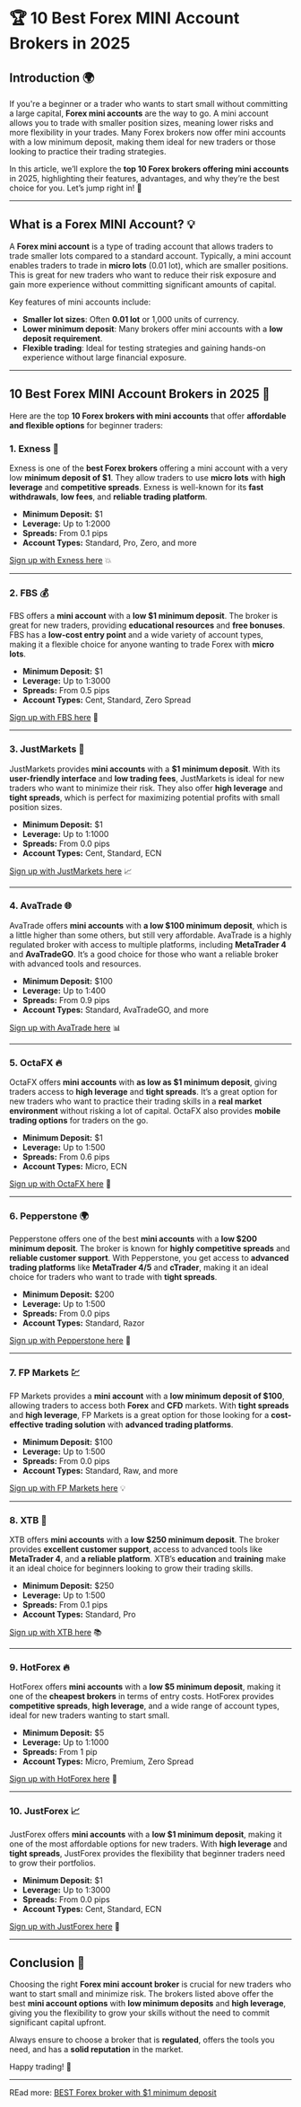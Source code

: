 # 🏆 10 Best Forex MINI Account Brokers in 2025

## Introduction 🌍

If you're a beginner or a trader who wants to start small without committing a large capital, **Forex mini accounts** are the way to go. A mini account allows you to trade with smaller position sizes, meaning lower risks and more flexibility in your trades. Many Forex brokers now offer mini accounts with a low minimum deposit, making them ideal for new traders or those looking to practice their trading strategies.

In this article, we’ll explore the **top 10 Forex brokers offering mini accounts** in 2025, highlighting their features, advantages, and why they’re the best choice for you. Let’s jump right in! 🚀

---

## What is a Forex MINI Account? 💡

A **Forex mini account** is a type of trading account that allows traders to trade smaller lots compared to a standard account. Typically, a mini account enables traders to trade in **micro lots** (0.01 lot), which are smaller positions. This is great for new traders who want to reduce their risk exposure and gain more experience without committing significant amounts of capital.

Key features of mini accounts include:
- **Smaller lot sizes**: Often **0.01 lot** or 1,000 units of currency.
- **Lower minimum deposit**: Many brokers offer mini accounts with a **low deposit requirement**.
- **Flexible trading**: Ideal for testing strategies and gaining hands-on experience without large financial exposure.

---

## 10 Best Forex MINI Account Brokers in 2025 🌟

Here are the top **10 Forex brokers with mini accounts** that offer **affordable and flexible options** for beginner traders:

### 1. **Exness 💎**
Exness is one of the **best Forex brokers** offering a mini account with a very low **minimum deposit of $1**. They allow traders to use **micro lots** with **high leverage** and **competitive spreads**. Exness is well-known for its **fast withdrawals**, **low fees**, and **reliable trading platform**.

- **Minimum Deposit:** $1
- **Leverage:** Up to 1:2000
- **Spreads:** From 0.1 pips
- **Account Types:** Standard, Pro, Zero, and more

[Sign up with Exness here](https://one.exnesstrack.org/a/english23) 💥

---

### 2. **FBS 💰**
FBS offers a **mini account** with a **low $1 minimum deposit**. The broker is great for new traders, providing **educational resources** and **free bonuses**. FBS has a **low-cost entry point** and a wide variety of account types, making it a flexible choice for anyone wanting to trade Forex with **micro lots**.

- **Minimum Deposit:** $1
- **Leverage:** Up to 1:3000
- **Spreads:** From 0.5 pips
- **Account Types:** Cent, Standard, Zero Spread

[Sign up with FBS here](https://fbs.partners?ibl=587836&ibp=21398815) 💸

---

### 3. **JustMarkets 🎯**
JustMarkets provides **mini accounts** with a **$1 minimum deposit**. With its **user-friendly interface** and **low trading fees**, JustMarkets is ideal for new traders who want to minimize their risk. They also offer **high leverage** and **tight spreads**, which is perfect for maximizing potential profits with small position sizes.

- **Minimum Deposit:** $1
- **Leverage:** Up to 1:1000
- **Spreads:** From 0.0 pips
- **Account Types:** Cent, Standard, ECN

[Sign up with JustMarkets here](https://one.justmarkets.link/a/79iqw0j6nj) 📈

---

### 4. **AvaTrade 🌐**
AvaTrade offers **mini accounts** with **a low $100 minimum deposit**, which is a little higher than some others, but still very affordable. AvaTrade is a highly regulated broker with access to multiple platforms, including **MetaTrader 4** and **AvaTradeGO**. It’s a good choice for those who want a reliable broker with advanced tools and resources.

- **Minimum Deposit:** $100
- **Leverage:** Up to 1:400
- **Spreads:** From 0.9 pips
- **Account Types:** Standard, AvaTradeGO, and more

[Sign up with AvaTrade here](https://www.avatrade.com?versionId=10301&tag=194438) 📊

---

### 5. **OctaFX 🔥**
OctaFX offers **mini accounts** with **as low as $1 minimum deposit**, giving traders access to **high leverage** and **tight spreads**. It’s a great option for new traders who want to practice their trading skills in a **real market environment** without risking a lot of capital. OctaFX also provides **mobile trading options** for traders on the go.

- **Minimum Deposit:** $1
- **Leverage:** Up to 1:500
- **Spreads:** From 0.6 pips
- **Account Types:** Micro, ECN

[Sign up with OctaFX here](https://my.octafx.com/open-account/?refid=ib35647800) 📲

---

### 6. **Pepperstone 🌍**
Pepperstone offers one of the best **mini accounts** with a **low $200 minimum deposit**. The broker is known for **highly competitive spreads** and **reliable customer support**. With Pepperstone, you get access to **advanced trading platforms** like **MetaTrader 4/5** and **cTrader**, making it an ideal choice for traders who want to trade with **tight spreads**.

- **Minimum Deposit:** $200
- **Leverage:** Up to 1:500
- **Spreads:** From 0.0 pips
- **Account Types:** Standard, Razor

[Sign up with Pepperstone here](https://trk.pepperstonepartners.com/aff_c?offer_id=367&aff_id=33954) 🌟

---

### 7. **FP Markets 💹**
FP Markets provides a **mini account** with a **low minimum deposit of $100**, allowing traders to access both **Forex** and **CFD** markets. With **tight spreads** and **high leverage**, FP Markets is a great option for those looking for a **cost-effective trading solution** with **advanced trading platforms**.

- **Minimum Deposit:** $100
- **Leverage:** Up to 1:500
- **Spreads:** From 0.0 pips
- **Account Types:** Standard, Raw, and more

[Sign up with FP Markets here](https://www.fpmarkets.com/?redir=stv&fpm-affiliate-utm-source=IB&fpm-affiliate-agt=56244) 💡

---

### 8. **XTB 🔑**
XTB offers **mini accounts** with a **low $250 minimum deposit**. The broker provides **excellent customer support**, access to advanced tools like **MetaTrader 4**, and **a reliable platform**. XTB’s **education** and **training** make it an ideal choice for beginners looking to grow their trading skills.

- **Minimum Deposit:** $250
- **Leverage:** Up to 1:500
- **Spreads:** From 0.1 pips
- **Account Types:** Standard, Pro

[Sign up with XTB here](https://link-pso.xtb.com/pso/zrUCY) 📚

---

### 9. **HotForex 🔥**
HotForex offers **mini accounts** with a **low $5 minimum deposit**, making it one of the **cheapest brokers** in terms of entry costs. HotForex provides **competitive spreads**, **high leverage**, and a wide range of account types, ideal for new traders wanting to start small.

- **Minimum Deposit:** $5
- **Leverage:** Up to 1:1000
- **Spreads:** From 1 pip
- **Account Types:** Micro, Premium, Zero Spread

[Sign up with HotForex here](https://www.fpmarkets.com/?redir=stv&fpm-affiliate-utm-source=IB&fpm-affiliate-agt=56244) 💎

---

### 10. **JustForex 📈**
JustForex offers **mini accounts** with a **low $1 minimum deposit**, making it one of the most affordable options for new traders. With **high leverage** and **tight spreads**, JustForex provides the flexibility that beginner traders need to grow their portfolios.

- **Minimum Deposit:** $1
- **Leverage:** Up to 1:3000
- **Spreads:** From 0.0 pips
- **Account Types:** Cent, Standard, ECN

[Sign up with JustForex here](https://amarketstrading.co/?g=WNRAN9) 🎯

---

## Conclusion 🌟

Choosing the right **Forex mini account broker** is crucial for new traders who want to start small and minimize risk. The brokers listed above offer the best **mini account options** with **low minimum deposits** and **high leverage**, giving you the flexibility to grow your skills without the need to commit significant capital upfront.

Always ensure to choose a broker that is **regulated**, offers the tools you need, and has a **solid reputation** in the market.

Happy trading! 🚀

---

REad more: [BEST Forex broker with $1 minimum deposit](https://github.com/BestForexBrokersintheworld/BEST-Forex-broker-with-1-minimum-deposit)
